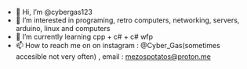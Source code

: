 - 👋 Hi, I’m @cybergas123
- 👀 I’m interested in programing, retro computers, networking, servers, arduino, linux and computers
- 🌱 I’m currently learning cpp + c# + c# wfp
- 📫 How to reach me on on instagram : @Cyber_Gas(sometimes accesible not very often) , email : mezospotatos@proton.me
<!---
cybergas123/cybergas123 is a ✨ special ✨ repository because its `README.md` (this file) appears on your GitHub profile.
You can click the Preview link to take a look at your changes.
--->
